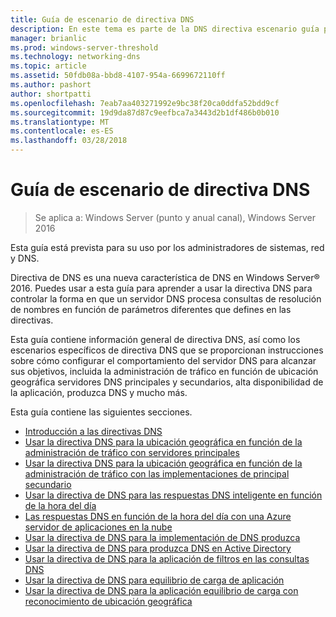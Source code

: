 ```yaml
---
title: Guía de escenario de directiva DNS
description: En este tema es parte de la DNS directiva escenario guía para Windows Server 2016
manager: brianlic
ms.prod: windows-server-threshold
ms.technology: networking-dns
ms.topic: article
ms.assetid: 50fdb08a-bbd8-4107-954a-6699672110ff
ms.author: pashort
author: shortpatti
ms.openlocfilehash: 7eab7aa403271992e9bc38f20ca0ddfa52bdd9cf
ms.sourcegitcommit: 19d9da87d87c9eefbca7a3443d2b1df486b0b010
ms.translationtype: MT
ms.contentlocale: es-ES
ms.lasthandoff: 03/28/2018
---
```

# <a name="dns-policy-scenario-guide"></a>Guía de escenario de directiva DNS

>Se aplica a: Windows Server (punto y anual canal), Windows Server 2016

Esta guía está prevista para su uso por los administradores de sistemas, red y DNS.  
  
Directiva de DNS es una nueva característica de DNS en Windows Server&reg; 2016. Puedes usar a esta guía para aprender a usar la directiva DNS para controlar la forma en que un servidor DNS procesa consultas de resolución de nombres en función de parámetros diferentes que defines en las directivas.   
  
Esta guía contiene información general de directiva DNS, así como los escenarios específicos de directiva DNS que se proporcionan instrucciones sobre cómo configurar el comportamiento del servidor DNS para alcanzar sus objetivos, incluida la administración de tráfico en función de ubicación geográfica servidores DNS principales y secundarios, alta disponibilidad de la aplicación, produzca DNS y mucho más.  
  
Esta guía contiene las siguientes secciones.  
  
- [Introducción a las directivas DNS](DNS-Policies-Overview.md)  
- [Usar la directiva DNS para la ubicación geográfica en función de la administración de tráfico con servidores principales](primary-geo-location.md)  
- [Usar la directiva DNS para la ubicación geográfica en función de la administración de tráfico con las implementaciones de principal secundario](primary-secondary-geo-location.md)  
- [Usar la directiva de DNS para las respuestas DNS inteligente en función de la hora del día](dns-tod-intelligent.md)
- [Las respuestas DNS en función de la hora del día con una Azure servidor de aplicaciones en la nube](dns-tod-azure-cloud-app-server.md)
- [Usar la directiva de DNS para la implementación de DNS produzca](split-brain-DNS-deployment.md)
- [Usar la directiva de DNS para produzca DNS en Active Directory](dns-sb-with-ad.md)
- [Usar la directiva de DNS para la aplicación de filtros en las consultas DNS](apply-filters-on-dns-queries.md)
- [Usar la directiva de DNS para equilibrio de carga de aplicación](app-lb.md)
- [Usar la directiva de DNS para la aplicación equilibrio de carga con reconocimiento de ubicación geográfica](app-lb-geo.md)

